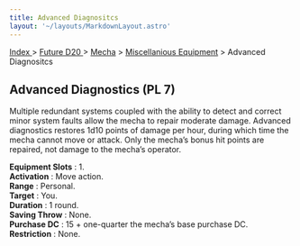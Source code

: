 ```yaml
---
title: Advanced Diagnositcs
layout: '~/layouts/MarkdownLayout.astro'
---
```


[ Index ](/) > [ Future D20 ](/future.d20.srd) > [Mecha](/future.d20.srd/mecha) > [Miscellanious Equipment](/future.d20.srd/miscellanious.equipment) > Advanced Diagnositcs

## Advanced Diagnostics (PL 7)

Multiple redundant systems coupled with the ability to detect and correct
minor system faults allow the mecha to repair moderate damage. Advanced
diagnostics restores 1d10 points of damage per hour, during which time the
mecha cannot move or attack. Only the mecha’s bonus hit points are repaired,
not damage to the mecha’s operator.

**Equipment Slots** : 1.  
**Activation** : Move action.  
**Range** : Personal.  
**Target** : You.  
**Duration** : 1 round.  
**Saving Throw** : None.  
**Purchase DC** : 15 + one-quarter the mecha’s base purchase DC.  
**Restriction** : None.

